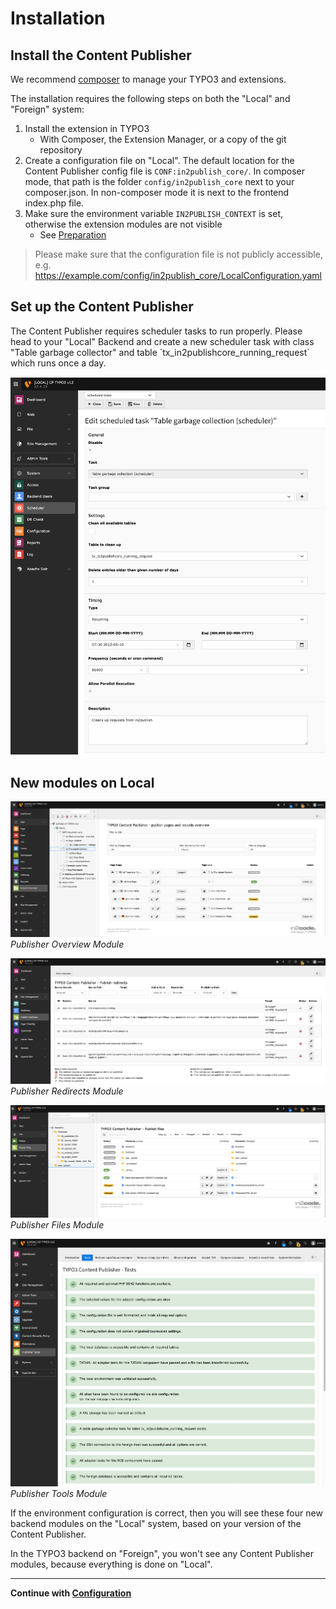 # Installation

## Install the Content Publisher

We recommend [composer](https://getcomposer.org/) to manage your TYPO3 and extensions.

The installation requires the following steps on both the "Local" and "Foreign" system:

1. Install the extension in TYPO3
    * With Composer, the Extension Manager, or a copy of the git repository
2. Create a configuration file on "Local". The default location for the Content Publisher config file
   is `CONF:in2publish_core/`. In composer mode, that path is the folder `config/in2publish_core` next to your
   composer.json. In non-composer mode it is next to the frontend index.php file.
3. Make sure the environment variable `IN2PUBLISH_CONTEXT` is set, otherwise the extension modules are not visible
    * See [Preparation](1_Preparation.md)

> Please make sure that the configuration file is not publicly accessible,
> e.g. https://example.com/config/in2publish_core/LocalConfiguration.yaml

## Set up the Content Publisher

<div id="garbage-collector-task">
The Content Publisher requires scheduler tasks to run properly. Please head to your "Local" Backend and create a new
scheduler task with class "Table garbage collector" and table `tx_in2publishcore_running_request` which runs once a day.


![Scheduler Task for Garbage Collection of in2publish requests](../Installation/_img/scheduler_task_garbage_collection.png)
</div>

## New modules on Local

![Publisher Overview Module](../../_img/module_publish_overview.png)\
_Publisher Overview Module_

![Publisher Redirects Module](../../_img/module_publish_redirects.png)\
_Publisher Redirects Module_

![Publisher Files Module](../../_img/module_publish_files.png)\
_Publisher Files Module_

![Publisher Tools Module](../../_img/module_publisher_tools.png)\
_Publisher Tools Module_

If the environment configuration is correct, then you will see these four new backend modules on the "Local" system,
based on your version of the Content Publisher.

In the TYPO3 backend on "Foreign", you won't see any Content Publisher modules, because everything is done on "Local".

---

**Continue with [Configuration](3_Configuration.md)**
